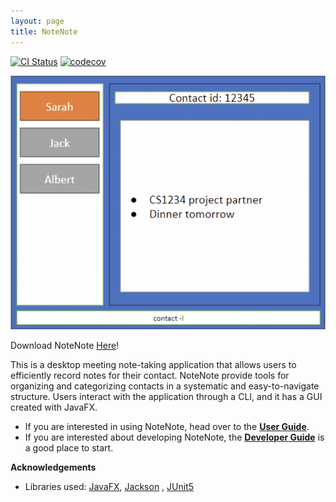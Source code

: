 ```yaml
---
layout: page
title: NoteNote
---
```


[![CI Status](https://github.com/AY2324S1-CS2103-W14-2/tp/workflows/Java%20CI/badge.svg)](https://github.com/AY2324S1-CS2103-W14-2/tp/actions)
[![codecov](https://codecov.io/gh/AY2324S1-CS2103-W14-2/tp/graph/badge.svg?token=MI7J4U49JT)](https://codecov.io/gh/AY2324S1-CS2103-W14-2/tp)

![Ui](images/Ui.png)

Download NoteNote [Here](https://github.com/AY2324S1-CS2103-W14-2/tp/releases/tag/v1.3(trial))!

This is a desktop meeting note-taking application that allows users to efficiently record notes for their contact.
NoteNote provide tools for organizing and categorizing contacts in a systematic and easy-to-navigate structure.
Users interact with the application through a CLI, and it has a GUI created with JavaFX.

* If you are interested in using NoteNote, head over to the [**User
  Guide**](UserGuide.md).
* If you are interested about developing NoteNote, the [**Developer Guide**](DeveloperGuide.md) is a good place to
  start.

**Acknowledgements**

* Libraries used: [JavaFX](https://openjfx.io/), [Jackson](https://github.com/FasterXML/jackson)
  , [JUnit5](https://github.com/junit-team/junit5)
